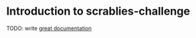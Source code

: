 # Introduction to scrablies-challenge

TODO: write [great documentation](http://jacobian.org/writing/what-to-write/)
